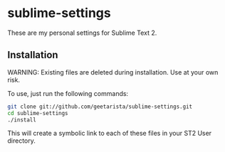 # sublime-settings

These are my personal settings for Sublime Text 2.

## Installation

WARNING: Existing files are deleted during installation. Use at your own risk.

To use, just run the following commands:
```bash
git clone git://github.com/geetarista/sublime-settings.git
cd sublime-settings
./install
```

This will create a symbolic link to each of these files in your ST2 User directory.
